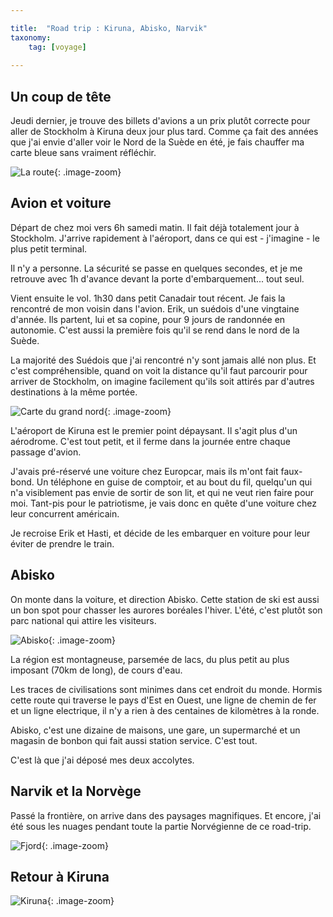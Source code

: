 ```yaml
---

title:  "Road trip : Kiruna, Abisko, Narvik"
taxonomy:
    tag: [voyage]
    
---
```


## Un coup de tête

Jeudi dernier, je trouve des billets d'avions a un prix plutôt correcte pour aller de Stockholm à Kiruna deux jour plus tard. Comme ça fait des années que j'ai envie d'aller voir le Nord de la Suède en été, je fais chauffer ma carte bleue sans vraiment réfléchir.

![La route](/assets/images/road-trip-nordique-1@2x.jpg){: .image-zoom}

## Avion et voiture

Départ de chez moi vers 6h samedi matin. Il fait déjà totalement jour à Stockholm. J'arrive rapidement à l'aéroport, dans ce qui est - j'imagine - le plus petit terminal.

Il n'y a personne. La sécurité se passe en quelques secondes, et je me retrouve avec 1h d'avance devant la porte d'embarquement... tout seul.

Vient ensuite le vol. 1h30 dans petit Canadair tout récent. Je fais la rencontré de mon voisin dans l'avion. Erik, un suédois d'une vingtaine d'année. Ils partent, lui et sa copine, pour 9 jours de randonnée en autonomie. C'est aussi la première fois qu'il se rend dans le nord de la Suède.

La majorité des Suédois que j'ai rencontré n'y sont jamais allé non plus. Et c'est compréhensible, quand on voit la distance qu'il faut parcourir pour arriver de Stockholm, on imagine facilement qu'ils soit attirés par d'autres destinations à la même portée.


![Carte du grand nord](/assets/images/carte-grand-nord.png){: .image-zoom}

L'aéroport de Kiruna est le premier point dépaysant. Il s'agit plus d'un aérodrome. C'est tout petit, et il ferme dans la journée entre chaque passage d'avion.

J'avais pré-réservé une voiture chez Europcar, mais ils m'ont fait faux-bond. Un téléphone en guise de comptoir, et au bout du fil, quelqu'un qui n'a visiblement pas envie de sortir de son lit, et qui ne veut rien faire pour moi. Tant-pis pour le patriotisme, je vais donc en quête d'une voiture chez leur concurrent américain.

Je recroise Erik et Hasti, et décide de les embarquer en voiture pour leur éviter de prendre le train.

## Abisko

On monte dans la voiture, et direction Abisko. Cette station de ski est aussi un bon spot pour chasser les aurores boréales l'hiver. L'été, c'est plutôt son parc national qui attire les visiteurs.

![Abisko](/assets/images/road-trip-nordique-2.jpg){: .image-zoom}

La région est montagneuse, parsemée de lacs, du plus petit au plus imposant (70km de long), de cours d'eau.

Les traces de civilisations sont minimes dans cet endroit du monde. Hormis cette route qui traverse le pays d'Est en Ouest, une ligne de chemin de fer et un ligne electrique, il n'y a rien à des centaines de kilomètres à la ronde.

Abisko, c'est une dizaine de maisons, une gare, un supermarché et un magasin de bonbon qui fait aussi station service. C'est tout.

C'est là que j'ai déposé mes deux accolytes.

## Narvik et la Norvège

Passé la frontière, on arrive dans des paysages magnifiques. Et encore, j'ai été sous les nuages pendant toute la partie Norvégienne de ce road-trip.



![Fjord](/assets/images/road-trip-nordique-3.jpg){: .image-zoom}

## Retour à Kiruna

![Kiruna](/assets/images/road-trip-nordique-4.jpg){: .image-zoom}
